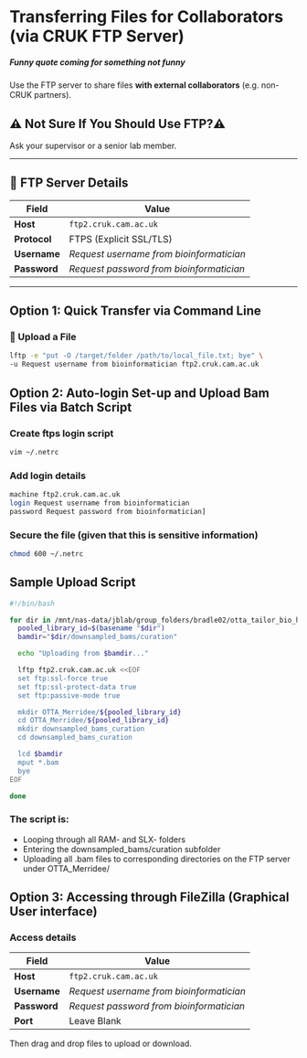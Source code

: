 # Transferring Files for Collaborators (via CRUK FTP Server)

##### _Funny quote coming for something not funny_

Use the FTP server to share files **with external collaborators** (e.g. non-CRUK partners).

## ⚠️ Not Sure If You Should Use FTP?⚠️ 
Ask your supervisor or a senior lab member. 

---

## 📁 FTP Server Details

| Field       | Value                                      |
|-------------|--------------------------------------------|
| **Host**    | `ftp2.cruk.cam.ac.uk`                      |
| **Protocol**| FTPS (Explicit SSL/TLS)                    |
| **Username**| _Request username from bioinformatician_   |
| **Password**| _Request password from bioinformatician_   |

---

## Option 1: Quick Transfer via Command Line 

### 🔼 Upload a File 

```bash
lftp -e "put -O /target/folder /path/to/local_file.txt; bye" \
-u Request username from bioinformatician ftp2.cruk.cam.ac.uk
```

## Option 2: Auto-login Set-up and Upload Bam Files via Batch Script

### Create ftps login script

```bash
vim ~/.netrc
```

### Add login details

```bash
machine ftp2.cruk.cam.ac.uk
login Request username from bioinformatician
password Request password from bioinformatician]
```

### Secure the file (given that this is sensitive information)

```bash
chmod 600 ~/.netrc
```

## Sample Upload Script

```bash
#!/bin/bash

for dir in /mnt/nas-data/jblab/group_folders/bradle02/otta_tailor_bio_handover/{RAM-,SLX-}*; do
  pooled_library_id=$(basename "$dir")
  bamdir="$dir/downsampled_bams/curation"

  echo "Uploading from $bamdir..."

  lftp ftp2.cruk.cam.ac.uk <<EOF
  set ftp:ssl-force true
  set ftp:ssl-protect-data true
  set ftp:passive-mode true

  mkdir OTTA_Merridee/${pooled_library_id}
  cd OTTA_Merridee/${pooled_library_id}
  mkdir downsampled_bams_curation
  cd downsampled_bams_curation

  lcd $bamdir
  mput *.bam
  bye
EOF

done
```

### The script is:
- Looping through all RAM- and SLX- folders
- Entering the downsampled_bams/curation subfolder
- Uploading all .bam files to corresponding directories on the FTP server under OTTA_Merridee/

## Option 3: Accessing through FileZilla (Graphical User interface)

### Access details

| Field       | Value                                      |
|-------------|--------------------------------------------|
| **Host**    | `ftp2.cruk.cam.ac.uk`                      |
| **Username**| _Request username from bioinformatician_   |
| **Password**| _Request password from bioinformatician_   |
| **Port**    | Leave Blank                                |

Then drag and drop files to upload or download.
